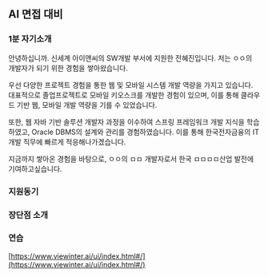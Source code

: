## AI 면접 대비

### 1분 자기소개
안녕하십니까. 신세계 아이앤씨의 SW개발 부서에 지원한 전혜진입니다.
저는 ㅇㅇ의 개발자가 되기 위한 경험을 쌓아왔습니다.

우선 다양한 프로젝트 경험을 통한 웹 및 모바일 시스템 개발 역량을 가지고 있습니다. 대표적으로 졸업프로젝트로 모바일 키오스크를 개발한 경험이 있으며, 이를 통해 클라우드 기반 웹, 모바일 개발 역량을 기를 수 있었습니다. 

또한, 웹 자바 기반 솔루션 개발자 과정을 이수하여 스프링 프레임워크 개발 지식을 학습하였고, Oracle DBMS의 설계와 관리를 경험하였습니다. 이를 통해 한국전자금융의 IT개발 직무에 빠르게 적응해나가겠습니다.

지금까지 쌓아온 경험을 바탕으로, ㅇㅇ의 ㅁㅁ 개발자로서 한국 ㅁㅁㅁㅁ산업 발전에 기여하고싶습니다.

### 지원동기


### 장단점  소개


### 연습
[https://www.viewinter.ai/ui/index.html#/](https://www.viewinter.ai/ui/index.html#/)

<!--stackedit_data:
eyJoaXN0b3J5IjpbLTY0OTQ5NTkzNiwtNjA4Nzc3NDg1LC0xOT
kxNjY5OTY1XX0=
-->